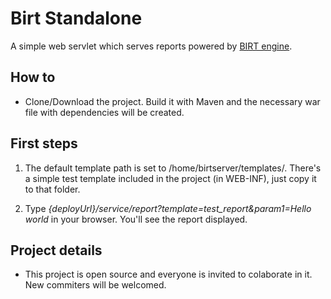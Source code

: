 # Birt Standalone

A simple web servlet which serves reports powered by [BIRT engine](http://www.eclipse.org/birt/).

## How to

- Clone/Download the project. Build it with Maven and the necessary war file with 
dependencies will be created.

## First steps

1. The default template path is set to /home/birtserver/templates/. There's a simple 
test template included in the project (in WEB-INF), just copy it to that folder.

2. Type *{deployUrl}/service/report?template=test_report&param1=Hello world* in your
browser. You'll see the report displayed.

## Project details

- This project is open source and everyone is invited to colaborate in it. New 
commiters will be welcomed.
